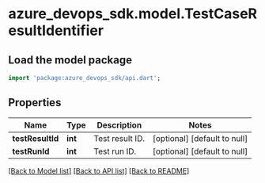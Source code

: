 # azure_devops_sdk.model.TestCaseResultIdentifier

## Load the model package
```dart
import 'package:azure_devops_sdk/api.dart';
```

## Properties
Name | Type | Description | Notes
------------ | ------------- | ------------- | -------------
**testResultId** | **int** | Test result ID. | [optional] [default to null]
**testRunId** | **int** | Test run ID. | [optional] [default to null]

[[Back to Model list]](../README.md#documentation-for-models) [[Back to API list]](../README.md#documentation-for-api-endpoints) [[Back to README]](../README.md)



